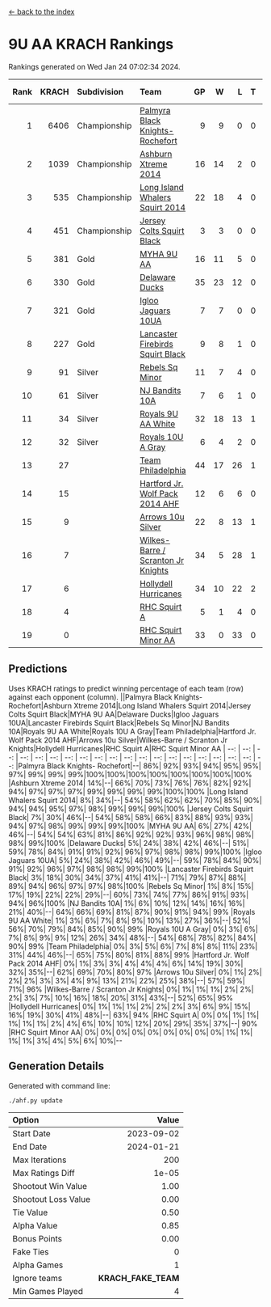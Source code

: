 [<- back to the index](readme.md)
# 9U AA KRACH Rankings
Rankings generated on Wed Jan 24 07:02:34 2024.

Rank|KRACH|Subdivision|Team|GP|W|L|T|OTW|OTL|SoS|Exp Wins|Win Diff
---:|---:|:---|:---|---:|---:|---:|---:|---:|---:|---:|---:|---:
1|6406|Championship|[Palmyra Black Knights- Rochefort](https://gamesheetstats.com/seasons/3659/teams/140260/schedule)|9|9|0|0|0|0|108|9.8|-0.0
2|1039|Championship|[Ashburn Xtreme 2014](https://gamesheetstats.com/seasons/3659/teams/140217/schedule)|16|14|2|0|0|0|178|14.9|0.0
3|535|Championship|[Long Island Whalers Squirt 2014](https://gamesheetstats.com/seasons/3659/teams/140221/schedule)|22|18|4|0|1|0|194|18.9|0.0
4|451|Championship|[Jersey Colts Squirt Black](https://gamesheetstats.com/seasons/3659/teams/140254/schedule)|3|3|0|0|0|0|18|3.9|0.0
5|381|Gold|[MYHA 9U AA](https://gamesheetstats.com/seasons/3659/teams/140222/schedule)|16|11|5|0|2|0|261|11.9|0.0
6|330|Gold|[Delaware Ducks](https://gamesheetstats.com/seasons/3659/teams/140218/schedule)|35|23|12|0|0|3|767|23.8|-0.0
7|321|Gold|[Igloo Jaguars 10UA](https://gamesheetstats.com/seasons/3659/teams/140253/schedule)|7|7|0|0|0|0|6|7.9|0.0
8|227|Gold|[Lancaster Firebirds Squirt Black](https://gamesheetstats.com/seasons/3659/teams/140256/schedule)|9|8|1|0|0|0|47|8.9|0.0
9|91|Silver|[Rebels Sq Minor](https://gamesheetstats.com/seasons/3659/teams/140223/schedule)|11|7|4|0|1|1|194|7.9|0.0
10|61|Silver|[NJ Bandits 10A](https://gamesheetstats.com/seasons/3659/teams/140259/schedule)|7|6|1|0|0|0|13|6.9|0.0
11|34|Silver|[Royals 9U AA White](https://gamesheetstats.com/seasons/3659/teams/140225/schedule)|32|18|13|1|0|0|130|19.4|0.0
12|32|Silver|[Royals 10U A Gray](https://gamesheetstats.com/seasons/3659/teams/140262/schedule)|6|4|2|0|0|0|55|4.9|0.0
13|27||[Team Philadelphia](https://gamesheetstats.com/seasons/3659/teams/140265/schedule)|44|17|26|1|2|1|488|18.4|0.0
14|15||[Hartford Jr. Wolf Pack 2014 AHF](https://gamesheetstats.com/seasons/3659/teams/140219/schedule)|12|6|6|0|0|0|131|6.9|0.0
15|9||[Arrows 10u Silver](https://gamesheetstats.com/seasons/3659/teams/140216/schedule)|22|8|13|1|1|0|158|9.4|0.0
16|7||[Wilkes-Barre / Scranton Jr Knights](https://gamesheetstats.com/seasons/3659/teams/140228/schedule)|34|5|28|1|0|1|886|6.4|0.0
17|6||[Hollydell Hurricanes](https://gamesheetstats.com/seasons/3659/teams/140220/schedule)|34|10|22|2|0|0|102|11.9|0.0
18|4||[RHC Squirt A](https://gamesheetstats.com/seasons/3659/teams/140261/schedule)|5|1|4|0|0|0|15|1.9|0.0
19|0||[RHC Squirt Minor AA](https://gamesheetstats.com/seasons/3659/teams/140224/schedule)|33|0|33|0|0|1|114|0.9|0.0

## Predictions
Uses KRACH ratings to predict winning percentage of each team (row) against each opponent (column).
||Palmyra Black Knights- Rochefort|Ashburn Xtreme 2014|Long Island Whalers Squirt 2014|Jersey Colts Squirt Black|MYHA 9U AA|Delaware Ducks|Igloo Jaguars 10UA|Lancaster Firebirds Squirt Black|Rebels Sq Minor|NJ Bandits 10A|Royals 9U AA White|Royals 10U A Gray|Team Philadelphia|Hartford Jr. Wolf Pack 2014 AHF|Arrows 10u Silver|Wilkes-Barre / Scranton Jr Knights|Hollydell Hurricanes|RHC Squirt A|RHC Squirt Minor AA
| --: | --: | --: | --: | --: | --: | --: | --: | --: | --: | --: | --: | --: | --: | --: | --: | --: | --: | --: | --: 
|Palmyra Black Knights- Rochefort|--| 86%| 92%| 93%| 94%| 95%| 95%| 97%| 99%| 99%| 99%|100%|100%|100%|100%|100%|100%|100%|100%
|Ashburn Xtreme 2014| 14%|--| 66%| 70%| 73%| 76%| 76%| 82%| 92%| 94%| 97%| 97%| 97%| 99%| 99%| 99%| 99%|100%|100%
|Long Island Whalers Squirt 2014|  8%| 34%|--| 54%| 58%| 62%| 62%| 70%| 85%| 90%| 94%| 94%| 95%| 97%| 98%| 99%| 99%| 99%|100%
|Jersey Colts Squirt Black|  7%| 30%| 46%|--| 54%| 58%| 58%| 66%| 83%| 88%| 93%| 93%| 94%| 97%| 98%| 99%| 99%| 99%|100%
|MYHA 9U AA|  6%| 27%| 42%| 46%|--| 54%| 54%| 63%| 81%| 86%| 92%| 92%| 93%| 96%| 98%| 98%| 98%| 99%|100%
|Delaware Ducks|  5%| 24%| 38%| 42%| 46%|--| 51%| 59%| 78%| 84%| 91%| 91%| 92%| 96%| 97%| 98%| 98%| 99%|100%
|Igloo Jaguars 10UA|  5%| 24%| 38%| 42%| 46%| 49%|--| 59%| 78%| 84%| 90%| 91%| 92%| 96%| 97%| 98%| 98%| 99%|100%
|Lancaster Firebirds Squirt Black|  3%| 18%| 30%| 34%| 37%| 41%| 41%|--| 71%| 79%| 87%| 88%| 89%| 94%| 96%| 97%| 97%| 98%|100%
|Rebels Sq Minor|  1%|  8%| 15%| 17%| 19%| 22%| 22%| 29%|--| 60%| 73%| 74%| 77%| 86%| 91%| 93%| 94%| 96%|100%
|NJ Bandits 10A|  1%|  6%| 10%| 12%| 14%| 16%| 16%| 21%| 40%|--| 64%| 66%| 69%| 81%| 87%| 90%| 91%| 94%| 99%
|Royals 9U AA White|  1%|  3%|  6%|  7%|  8%|  9%| 10%| 13%| 27%| 36%|--| 52%| 56%| 70%| 79%| 84%| 85%| 90%| 99%
|Royals 10U A Gray|  0%|  3%|  6%|  7%|  8%|  9%|  9%| 12%| 26%| 34%| 48%|--| 54%| 68%| 78%| 82%| 84%| 90%| 99%
|Team Philadelphia|  0%|  3%|  5%|  6%|  7%|  8%|  8%| 11%| 23%| 31%| 44%| 46%|--| 65%| 75%| 80%| 81%| 88%| 99%
|Hartford Jr. Wolf Pack 2014 AHF|  0%|  1%|  3%|  3%|  4%|  4%|  4%|  6%| 14%| 19%| 30%| 32%| 35%|--| 62%| 69%| 70%| 80%| 97%
|Arrows 10u Silver|  0%|  1%|  2%|  2%|  2%|  3%|  3%|  4%|  9%| 13%| 21%| 22%| 25%| 38%|--| 57%| 59%| 71%| 96%
|Wilkes-Barre / Scranton Jr Knights|  0%|  1%|  1%|  1%|  2%|  2%|  2%|  3%|  7%| 10%| 16%| 18%| 20%| 31%| 43%|--| 52%| 65%| 95%
|Hollydell Hurricanes|  0%|  1%|  1%|  1%|  2%|  2%|  2%|  3%|  6%|  9%| 15%| 16%| 19%| 30%| 41%| 48%|--| 63%| 94%
|RHC Squirt A|  0%|  0%|  1%|  1%|  1%|  1%|  1%|  2%|  4%|  6%| 10%| 10%| 12%| 20%| 29%| 35%| 37%|--| 90%
|RHC Squirt Minor AA|  0%|  0%|  0%|  0%|  0%|  0%|  0%|  0%|  0%|  1%|  1%|  1%|  1%|  3%|  4%|  5%|  6%| 10%|--

## Generation Details

Generated with command line:
```
./ahf.py update
```

| Option | Value |
| :----- | ----: |
| Start Date | 2023-09-02 |
| End Date | 2024-01-21 |
| Max Iterations | 200 |
| Max Ratings Diff | 1e-05 |
| Shootout Win Value | 1.00 |
| Shootout Loss Value | 0.00 |
| Tie Value | 0.50 |
| Alpha Value | 0.85 |
| Bonus Points | 0.00 |
| Fake Ties | 0 |
| Alpha Games | 1 |
| Ignore teams | __KRACH_FAKE_TEAM__ |
| Min Games Played | 4 |

